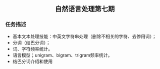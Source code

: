 <h2 align="center">自然语言处理第七期</h2>

### 任务描述
- 基本文本处理技能：中英文字符串处理（删除不相关的字符、去停用词）；
- 分词（结巴分词）；
- 词、字符频率统计。
- 语言模型；unigram、bigram、trigram频率统计。
- 结巴分词介绍和使用

